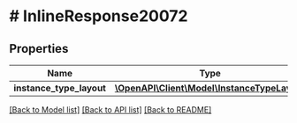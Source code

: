 # # InlineResponse20072

## Properties

Name | Type | Description | Notes
------------ | ------------- | ------------- | -------------
**instance_type_layout** | [**\OpenAPI\Client\Model\InstanceTypeLayout**](InstanceTypeLayout.md) |  | [optional]

[[Back to Model list]](../../README.md#models) [[Back to API list]](../../README.md#endpoints) [[Back to README]](../../README.md)
